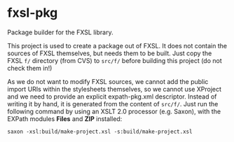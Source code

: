 fxsl-pkg
========

Package builder for the FXSL library.

This project is used to create a package out of FXSL.  It does not
contain the sources of FXSL themselves, but needs them to be built.
Just copy the FXSL `f/` directory (from CVS) to `src/f/` before
building this project (do not check them in!)

As we do not want to modify FXSL sources, we cannot add the public
import URIs within the stylesheets themselves, so we cannot use
XProject and we need to provide an explicit expath-pkg.xml descriptor.
Instead of writing it by hand, it is generated from the content of
`src/f/`.  Just run the following command by using an XSLT 2.0
processor (e.g. Saxon), with the EXPath modules **Files** and **ZIP**
installed:

```
saxon -xsl:build/make-project.xsl -s:build/make-project.xsl
```
